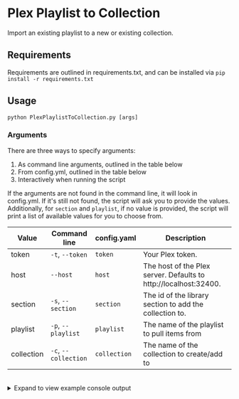 # Plex Playlist to Collection

Import an existing playlist to a new or existing collection.

## Requirements

Requirements are outlined in requirements.txt, and can be installed via `pip install -r requirements.txt`

## Usage

`python PlexPlaylistToCollection.py [args]`

### Arguments

There are three ways to specify arguments:

1. As command line arguments, outlined in the table below
2. From config.yml, outlined in the table below
3. Interactively when running the script

If the arguments are not found in the command line, it will look in config.yml. If it's still not found, the script will ask you to provide the values. Additionally, for `section` and `playlist`, if no value is provided, the script will print a list of available values for you to choose from.

Value | Command line | config.yaml |Description
---|---|---|---
token | `-t`, `--token` | `token` | Your Plex token.
host | `--host` | `host` | The host of the Plex server. Defaults to http://localhost:32400.
section | `-s`, `--section` | `section` | The id of the library section to add the collection to.
playlist | `-p`, `--playlist` | `playlist` | The name of the playlist to pull items from
collection | `-c`, `--collection` | `collection` | The name of the collection to create/add to

<br>

<details><summary>Expand to view example console output</summary>

```
> git clone https://github.com/danrahn/PlexPlaylistToCollection.git
Cloning into 'PlexPlaylistToCollection'...
...
> cd PlexPlaylistToCollection
> python PlexPlaylistToCollection.py

Enter your Plex token: XYZ

Available Playlists:

[1] MyPlaylist1
[2] MyPlaylist2
[3] MyPlaylist3

Select a playlist (-1 to cancel, prepend 'L' to list the items in the playlist): L2

Items in "MyPlaylist2":
    MyMovie1
    MyMovie2
    MyMovie3

[1] MyPlaylist1
[2] MyPlaylist2
[3] MyPlaylist3

Select a playlist (-1 to cancel, prepend 'L' to list the items in the playlist): 2

Selected MyPlaylist2

Choose a library to add the collection to.
NOTE: Only playlist items part of the chosen library will be added to the collection.

Available Libraries:

[1] Movies
[3] TV Shows

Enter the library number (-1 to cancel): 1

Selected "Movies"

Enter the collection name: MyCollection

Create a new collection "MyCollection" and add all applicable items from your playlist to it (y/n)? y

Adding 3 items to collection "MyCollection"

Added "MyMovie1" to "MyCollection"
Added "MyMovie2" to "MyCollection"
Added "MyMovie3" to "MyCollection"

Done!
>
```

</details>
